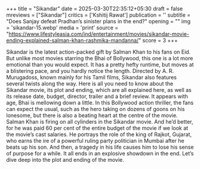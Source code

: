 +++
title = "Sikandar"
date = 2025-03-30T22:35:12+05:30
draft = false
mreviews = ["Sikandar"]
critics = ['Kshitij Rawat']
publication = ''
subtitle = "Does Sanjay defeat Pradhan’s sinister plans in the end?"
opening = ""
img = 'sikandar-15.webp'
media = 'print'
source = "https://www.lifestyleasia.com/ind/entertainment/movies/sikandar-movie-ending-explained-salman-khan-rashmika-mandanna/"
score = 3
+++

Sikandar is the latest action-packed gift by Salman Khan to his fans on Eid. But unlike most movies starring the Bhai of Bollywood, this one is a lot more emotional than you would expect. It has a pretty hefty runtime, but moves at a blistering pace, and you hardly notice the length. Directed by A. R. Murugadoss, known mainly for his Tamil films, Sikandar also features several twists along the way. Here is all you need to know about the Sikandar movie, its plot and ending, which are all explained here, as well as its release date, budget, director, trailer and a brief review. It appears with age, Bhai is mellowing down a little. In this Bollywood action thriller, the fans can expect the usual, such as the hero taking on dozens of goons on his lonesome, but there is also a beating heart at the centre of the movie. Salman Khan is firing on all cylinders in the Sikandar movie. And he’d better, for he was paid 60 per cent of the entire budget of the movie if we look at the movie’s cast salaries. He portrays the role of the king of Rajkot, Gujarat, who earns the ire of a powerful ruling party politician in Mumbai after he beats up his son. And then, a tragedy in his life causes him to lose his sense of purpose for a while. It all ends in an explosive showdown in the end. Let’s dive deep into the plot and ending of the movie.
